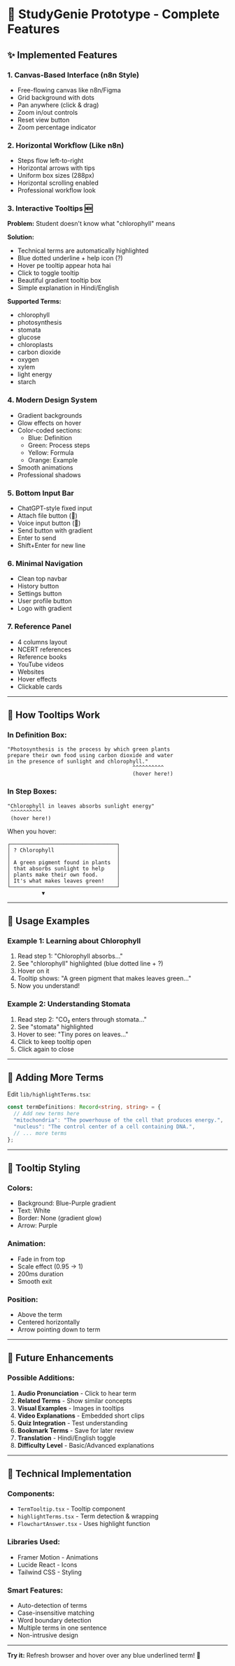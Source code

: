 # 🎯 StudyGenie Prototype - Complete Features

## ✨ Implemented Features

### 1. **Canvas-Based Interface** (n8n Style)
- Free-flowing canvas like n8n/Figma
- Grid background with dots
- Pan anywhere (click & drag)
- Zoom in/out controls
- Reset view button
- Zoom percentage indicator

### 2. **Horizontal Workflow** (Like n8n)
- Steps flow left-to-right
- Horizontal arrows with tips
- Uniform box sizes (288px)
- Horizontal scrolling enabled
- Professional workflow look

### 3. **Interactive Tooltips** 🆕
**Problem:** Student doesn't know what "chlorophyll" means

**Solution:** 
- Technical terms are automatically highlighted
- Blue dotted underline + help icon (?)
- Hover pe tooltip appear hota hai
- Click to toggle tooltip
- Beautiful gradient tooltip box
- Simple explanation in Hindi/English

**Supported Terms:**
- chlorophyll
- photosynthesis
- stomata
- glucose
- chloroplasts
- carbon dioxide
- oxygen
- xylem
- light energy
- starch

### 4. **Modern Design System**
- Gradient backgrounds
- Glow effects on hover
- Color-coded sections:
  - Blue: Definition
  - Green: Process steps
  - Yellow: Formula
  - Orange: Example
- Smooth animations
- Professional shadows

### 5. **Bottom Input Bar**
- ChatGPT-style fixed input
- Attach file button (📎)
- Voice input button (🎤)
- Send button with gradient
- Enter to send
- Shift+Enter for new line

### 6. **Minimal Navigation**
- Clean top navbar
- History button
- Settings button
- User profile button
- Logo with gradient

### 7. **Reference Panel**
- 4 columns layout
- NCERT references
- Reference books
- YouTube videos
- Websites
- Hover effects
- Clickable cards

---

## 🎨 How Tooltips Work

### In Definition Box:
```
"Photosynthesis is the process by which green plants 
prepare their own food using carbon dioxide and water 
in the presence of sunlight and chlorophyll."
                                        ^^^^^^^^^^
                                        (hover here!)
```

### In Step Boxes:
```
"Chlorophyll in leaves absorbs sunlight energy"
 ^^^^^^^^^^
 (hover here!)
```

When you hover:
```
┌──────────────────────────────────┐
│ ? Chlorophyll                    │
│                                  │
│ A green pigment found in plants  │
│ that absorbs sunlight to help    │
│ plants make their own food.      │
│ It's what makes leaves green!    │
└──────────────────────────────────┘
           ▼
```

---

## 🎯 Usage Examples

### Example 1: Learning about Chlorophyll
1. Read step 1: "Chlorophyll absorbs..."
2. See "chlorophyll" highlighted (blue dotted line + ?)
3. Hover on it
4. Tooltip shows: "A green pigment that makes leaves green..."
5. Now you understand!

### Example 2: Understanding Stomata
1. Read step 2: "CO₂ enters through stomata..."
2. See "stomata" highlighted
3. Hover to see: "Tiny pores on leaves..."
4. Click to keep tooltip open
5. Click again to close

---

## 📝 Adding More Terms

Edit `lib/highlightTerms.tsx`:

```typescript
const termDefinitions: Record<string, string> = {
  // Add new terms here
  "mitochondria": "The powerhouse of the cell that produces energy.",
  "nucleus": "The control center of a cell containing DNA.",
  // ... more terms
};
```

---

## 🎨 Tooltip Styling

### Colors:
- Background: Blue-Purple gradient
- Text: White
- Border: None (gradient glow)
- Arrow: Purple

### Animation:
- Fade in from top
- Scale effect (0.95 → 1)
- 200ms duration
- Smooth exit

### Position:
- Above the term
- Centered horizontally
- Arrow pointing down to term

---

## 🚀 Future Enhancements

### Possible Additions:
1. **Audio Pronunciation** - Click to hear term
2. **Related Terms** - Show similar concepts
3. **Visual Examples** - Images in tooltips
4. **Video Explanations** - Embedded short clips
5. **Quiz Integration** - Test understanding
6. **Bookmark Terms** - Save for later review
7. **Translation** - Hindi/English toggle
8. **Difficulty Level** - Basic/Advanced explanations

---

## 🎯 Technical Implementation

### Components:
- `TermTooltip.tsx` - Tooltip component
- `highlightTerms.tsx` - Term detection & wrapping
- `FlowchartAnswer.tsx` - Uses highlight function

### Libraries Used:
- Framer Motion - Animations
- Lucide React - Icons
- Tailwind CSS - Styling

### Smart Features:
- Auto-detection of terms
- Case-insensitive matching
- Word boundary detection
- Multiple terms in one sentence
- Non-intrusive design

---

**Try it:** Refresh browser and hover over any blue underlined term! 🎉

